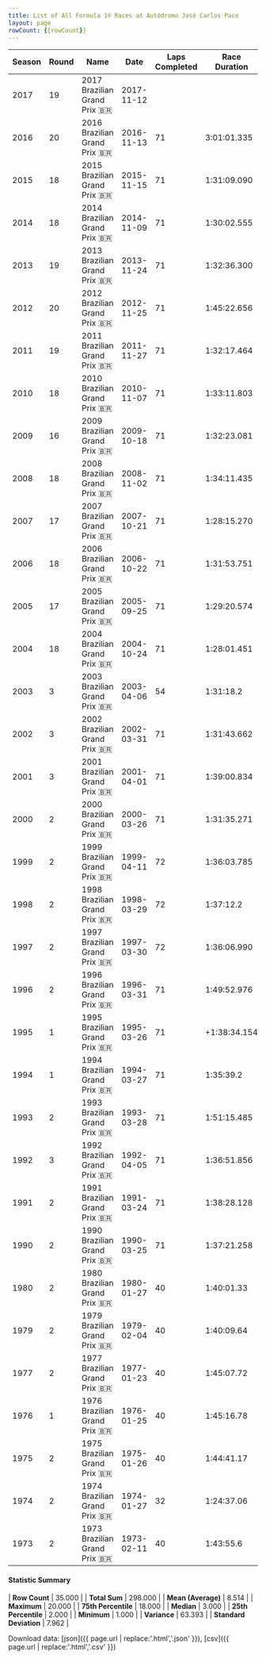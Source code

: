 ```yaml
---
title: List of All Formula 1® Races at Autódromo José Carlos Pace
layout: page
rowCount: {{rowCount}}
---
```


| Season | Round | Name | Date | Laps Completed | Race Duration | Winning Driver | Winning Constructor |
|--|--|--|--|--|--|--|--|
| 2017 | 19 | 2017 Brazilian Grand Prix 🇧🇷 | 2017-11-12 |   |   |   |   |
| 2016 | 20 | 2016 Brazilian Grand Prix 🇧🇷 | 2016-11-13 | 71 | 3:01:01.335 | Lewis Hamilton 🇬🇧 | Mercedes 🇩🇪 |
| 2015 | 18 | 2015 Brazilian Grand Prix 🇧🇷 | 2015-11-15 | 71 | 1:31:09.090 | Nico Rosberg 🇩🇪 | Mercedes 🇩🇪 |
| 2014 | 18 | 2014 Brazilian Grand Prix 🇧🇷 | 2014-11-09 | 71 | 1:30:02.555 | Nico Rosberg 🇩🇪 | Mercedes 🇩🇪 |
| 2013 | 19 | 2013 Brazilian Grand Prix 🇧🇷 | 2013-11-24 | 71 | 1:32:36.300 | Sebastian Vettel 🇩🇪 | Red Bull 🇦🇹 |
| 2012 | 20 | 2012 Brazilian Grand Prix 🇧🇷 | 2012-11-25 | 71 | 1:45:22.656 | Jenson Button 🇬🇧 | McLaren 🇬🇧 |
| 2011 | 19 | 2011 Brazilian Grand Prix 🇧🇷 | 2011-11-27 | 71 | 1:32:17.464 | Mark Webber 🇦🇺 | Red Bull 🇦🇹 |
| 2010 | 18 | 2010 Brazilian Grand Prix 🇧🇷 | 2010-11-07 | 71 | 1:33:11.803 | Sebastian Vettel 🇩🇪 | Red Bull 🇦🇹 |
| 2009 | 16 | 2009 Brazilian Grand Prix 🇧🇷 | 2009-10-18 | 71 | 1:32:23.081 | Mark Webber 🇦🇺 | Red Bull 🇦🇹 |
| 2008 | 18 | 2008 Brazilian Grand Prix 🇧🇷 | 2008-11-02 | 71 | 1:34:11.435 | Felipe Massa 🇧🇷 | Ferrari 🇮🇹 |
| 2007 | 17 | 2007 Brazilian Grand Prix 🇧🇷 | 2007-10-21 | 71 | 1:28:15.270 | Kimi Räikkönen 🇫🇮 | Ferrari 🇮🇹 |
| 2006 | 18 | 2006 Brazilian Grand Prix 🇧🇷 | 2006-10-22 | 71 | 1:31:53.751 | Felipe Massa 🇧🇷 | Ferrari 🇮🇹 |
| 2005 | 17 | 2005 Brazilian Grand Prix 🇧🇷 | 2005-09-25 | 71 | 1:29:20.574 | Juan Pablo Montoya 🇨🇴 | McLaren 🇬🇧 |
| 2004 | 18 | 2004 Brazilian Grand Prix 🇧🇷 | 2004-10-24 | 71 | 1:28:01.451 | Juan Pablo Montoya 🇨🇴 | Williams 🇬🇧 |
| 2003 | 3 | 2003 Brazilian Grand Prix 🇧🇷 | 2003-04-06 | 54 | 1:31:18.2 | Giancarlo Fisichella 🇮🇹 | Jordan 🇮🇪 |
| 2002 | 3 | 2002 Brazilian Grand Prix 🇧🇷 | 2002-03-31 | 71 | 1:31:43.662 | Michael Schumacher 🇩🇪 | Ferrari 🇮🇹 |
| 2001 | 3 | 2001 Brazilian Grand Prix 🇧🇷 | 2001-04-01 | 71 | 1:39:00.834 | David Coulthard 🇬🇧 | McLaren 🇬🇧 |
| 2000 | 2 | 2000 Brazilian Grand Prix 🇧🇷 | 2000-03-26 | 71 | 1:31:35.271 | Michael Schumacher 🇩🇪 | Ferrari 🇮🇹 |
| 1999 | 2 | 1999 Brazilian Grand Prix 🇧🇷 | 1999-04-11 | 72 | 1:36:03.785 | Mika Häkkinen 🇫🇮 | McLaren 🇬🇧 |
| 1998 | 2 | 1998 Brazilian Grand Prix 🇧🇷 | 1998-03-29 | 72 | 1:37:12.2 | Mika Häkkinen 🇫🇮 | McLaren 🇬🇧 |
| 1997 | 2 | 1997 Brazilian Grand Prix 🇧🇷 | 1997-03-30 | 72 | 1:36:06.990 | Jacques Villeneuve 🇨🇦 | Williams 🇬🇧 |
| 1996 | 2 | 1996 Brazilian Grand Prix 🇧🇷 | 1996-03-31 | 71 | 1:49:52.976 | Damon Hill 🇬🇧 | Williams 🇬🇧 |
| 1995 | 1 | 1995 Brazilian Grand Prix 🇧🇷 | 1995-03-26 | 71 | +1:38:34.154 | Michael Schumacher 🇩🇪 | Benetton 🇮🇹 |
| 1994 | 1 | 1994 Brazilian Grand Prix 🇧🇷 | 1994-03-27 | 71 | 1:35:39.2 | Michael Schumacher 🇩🇪 | Benetton 🇮🇹 |
| 1993 | 2 | 1993 Brazilian Grand Prix 🇧🇷 | 1993-03-28 | 71 | 1:51:15.485 | Ayrton Senna 🇧🇷 | McLaren 🇬🇧 |
| 1992 | 3 | 1992 Brazilian Grand Prix 🇧🇷 | 1992-04-05 | 71 | 1:36:51.856 | Nigel Mansell 🇬🇧 | Williams 🇬🇧 |
| 1991 | 2 | 1991 Brazilian Grand Prix 🇧🇷 | 1991-03-24 | 71 | 1:38:28.128 | Ayrton Senna 🇧🇷 | McLaren 🇬🇧 |
| 1990 | 2 | 1990 Brazilian Grand Prix 🇧🇷 | 1990-03-25 | 71 | 1:37:21.258 | Alain Prost 🇫🇷 | Ferrari 🇮🇹 |
| 1980 | 2 | 1980 Brazilian Grand Prix 🇧🇷 | 1980-01-27 | 40 | 1:40:01.33 | René Arnoux 🇫🇷 | Renault 🇫🇷 |
| 1979 | 2 | 1979 Brazilian Grand Prix 🇧🇷 | 1979-02-04 | 40 | 1:40:09.64 | Jacques Laffite 🇫🇷 | Ligier 🇫🇷 |
| 1977 | 2 | 1977 Brazilian Grand Prix 🇧🇷 | 1977-01-23 | 40 | 1:45:07.72 | Carlos Reutemann 🇦🇷 | Ferrari 🇮🇹 |
| 1976 | 1 | 1976 Brazilian Grand Prix 🇧🇷 | 1976-01-25 | 40 | 1:45:16.78 | Niki Lauda 🇦🇹 | Ferrari 🇮🇹 |
| 1975 | 2 | 1975 Brazilian Grand Prix 🇧🇷 | 1975-01-26 | 40 | 1:44:41.17 | Carlos Pace 🇧🇷 | Brabham 🇬🇧 |
| 1974 | 2 | 1974 Brazilian Grand Prix 🇧🇷 | 1974-01-27 | 32 | 1:24:37.06 | Emerson Fittipaldi 🇧🇷 | McLaren 🇬🇧 |
| 1973 | 2 | 1973 Brazilian Grand Prix 🇧🇷 | 1973-02-11 | 40 | 1:43:55.6 | Emerson Fittipaldi 🇧🇷 | Team Lotus 🇬🇧 |

#### Statistic Summary

| **Row Count** | 35.000 |
| **Total Sum** | 298.000 |
| **Mean (Average)** | 8.514 |
| **Maximum** | 20.000 |
| **75th Percentile** | 18.000 |
| **Median** | 3.000 |
| **25th Percentile** | 2.000 |
| **Minimum** | 1.000 |
| **Variance** | 63.393 |
| **Standard Deviation** | 7.962 |

Download data: [json]({{ page.url | replace:'.html','.json' }}), [csv]({{ page.url | replace:'.html','.csv' }})
